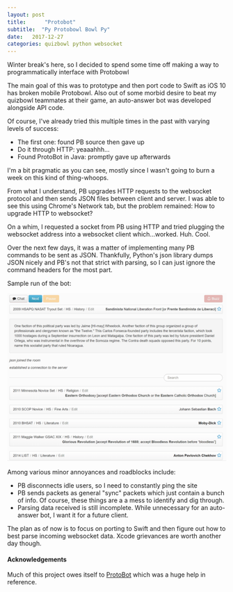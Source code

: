 ```yaml
---
layout: post
title:		"Protobot"
subtitle:  "Py Protobowl Bowl Py"
date:   2017-12-27
categories: quizbowl python websocket
---
```


Winter break's here, so I decided to spend some time off making a way to programmatically
interface with Protobowl

The main goal of this was to prototype and then port code to Swift as iOS 10 has broken
mobile Protobowl.
Also out of some morbid desire to beat my quizbowl teammates at their game,
an auto-answer bot was developed alongside API code.

Of course, I've already tried this multiple times in the past with varying levels of success:
  - The first one: found PB source then gave up
  - Do it through HTTP: yeaaahhh...
  - Found ProtoBot in Java: promptly gave up afterwards

I'm a bit pragmatic as you can see, mostly since I wasn't going to burn a week on
this kind of thing-whoops.

From what I understand, PB upgrades HTTP requests to the websocket protocol and then sends
JSON files between client and server. I was able to see this using Chrome's Network
tab, but the problem remained: How to upgrade HTTP to websocket?

On a whim, I requested a socket from PB using HTTP and tried plugging the websocket address
into a websocket client which...worked. Huh. Cool.

Over the next few days, it was a matter of implementing many PB commands to be sent as
JSON. Thankfully, Python's json library dumps JSON nicely and PB's not that strict with
parsing, so I can just ignore the command headers for the most part.

Sample run of the bot:

![Sample run of bot](/images/protobot/pyprotobot.gif)

Among various minor annoyances and roadblocks include:
  - PB disconnects idle users, so I need to constantly ping the site
  - PB sends packets as general "sync" packets which just contain a bunch of info.
  Of course, these things are a a mess to identify and dig through.
  - Parsing data received is still incomplete. While unnecessary for an auto-answer bot,
  I want it for a future client.

The plan as of now is to focus on porting to Swift and then figure out how to best
parse incoming websocket data. Xcode grievances are worth another day though.

#### Acknowledgements

Much of this project owes itself to [ProtoBot](https://github.com/bobacadodl/ProtoBot)
which was a huge help in reference.